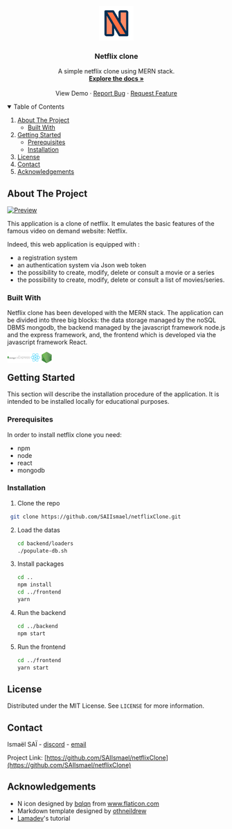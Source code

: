 <!-- PROJECT LOGO -->
<br />
<p align="center">
  <a href="https://github.com/SAIIsmael/netflixClone">
    <img src="./ressources/img/netflix.png" alt="Logo" width="80" height="80">
  </a>

  <h3 align="center">Netflix clone</h3>

  <p align="center">
    A simple netflix clone using MERN stack.
    <br />
    <a href="https://github.com/SAIIsmael/netflixClone/readme.md"><strong>Explore the docs »</strong></a>
    <br />
    <br />
    <a>View Demo</a>
    ·
    <a href="https://github.com/SAIIsmael/netflixClone/issues">Report Bug</a>
    ·
    <a href="https://github.com/SAIIsmael/netflixClone/issues">Request Feature</a>
  </p>
</p>

<!-- TABLE OF CONTENTS -->
<details open="open">
  <summary>Table of Contents</summary>
  <ol>
    <li>
      <a href="#about-the-project">About The Project</a>
      <ul>
        <li><a href="#built-with">Built With</a></li>
      </ul>
    </li>
    <li>
      <a href="#getting-started">Getting Started</a>
      <ul>
        <li><a href="#prerequisites">Prerequisites</a></li>
        <li><a href="#installation">Installation</a></li>
      </ul>
    </li>
    <li><a href="#license">License</a></li>
    <li><a href="#contact">Contact</a></li>
    <li><a href="#acknowledgements">Acknowledgements</a></li>
  </ol>
</details>

<!-- ABOUT THE PROJECT -->

## About The Project

[![Preview][preview-screenshot]](https://github.com/SAIIsmael/netflixClone)

This application is a clone of netflix. It emulates the basic features of the famous video on demand website: Netflix.

Indeed, this web application is equipped with :

- a registration system
- an authentication system via Json web token
- the possibility to create, modify, delete or consult a movie or a series
- the possibility to create, modify, delete or consult a list of movies/series.

### Built With

Netflix clone has been developed with the MERN stack. The application can be divided into three big blocks: the data storage managed by the noSQL DBMS mongodb, the backend managed by the javascript framework node.js and the express framework, and, the frontend which is developed via the javascript framework React.

<p align="center">
<img align="left" alt="Mongodb" width="26px" src="https://raw.githubusercontent.com/github/explore/80688e429a7d4ef2fca1e82350fe8e3517d3494d/topics/mongodb/mongodb.png" />

<img align="left" alt="express" width="26px" src="https://raw.githubusercontent.com/github/explore/80688e429a7d4ef2fca1e82350fe8e3517d3494d/topics/express/express.png" />

<img align="left" alt="react" width="26px" src="https://raw.githubusercontent.com/github/explore/80688e429a7d4ef2fca1e82350fe8e3517d3494d/topics/react/react.png" />

<img align="left" alt="node" width="26px" src="https://raw.githubusercontent.com/github/explore/80688e429a7d4ef2fca1e82350fe8e3517d3494d/topics/nodejs/nodejs.png" />
</p>
<br/>
<!-- GETTING STARTED -->

## Getting Started

This section will describe the installation procedure of the application. It is intended to be installed locally for educational purposes.

### Prerequisites

In order to install netflix clone you need:

- npm
- node
- react
- mongodb

### Installation

1. Clone the repo

```sh
 git clone https://github.com/SAIIsmael/netflixClone.git
```

2. Load the datas
   ```sh
   cd backend/loaders
   ./populate-db.sh
   ```
3. Install packages
   ```sh
   cd ..
   npm install
   cd ../frontend
   yarn
   ```
4. Run the backend
   ```sh
   cd ../backend
   npm start
   ```
5. Run the frontend
   ```sh
   cd ../frontend
   yarn start
   ```
   <!-- LICENSE -->

## License

Distributed under the MIT License. See `LICENSE` for more information.

<!-- CONTACT -->

## Contact

Ismaël SAÏ - [discord](https://discord.com/users/535053895236452353) - [email](ismaelsai@yahoo.com)

Project Link: [https://github.com/SAIIsmael/netflixClone](https://github.com/SAIIsmael/netflixClone)

<!-- ACKNOWLEDGEMENTS -->

## Acknowledgements

- <div>N icon designed by <a href="https://www.flaticon.com/fr/auteurs/bqlqn" title="bqlqn">bqlqn</a> from <a href="https://www.flaticon.com/fr/" title="Flaticon">www.flaticon.com</a></div>
- <div>Markdown template designed by <a href="https://github.com/othneildrew" title="othneildrew">othneildrew</a></div>
- <div> <a href="https://www.youtube.com/c/LamaDev">Lamadev</a>'s tutorial</div>

[preview-screenshot]: ./ressources/img/preview.png
